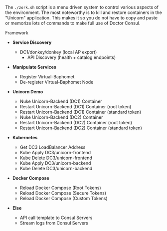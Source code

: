 The `./zork.sh` script is a menu driven system to control various aspects of the environment. The most noteworthy is to kill and restore containers in the "Unicorn" application. This makes it so you do not have to copy and paste or memorize lots of commands to make full use of Doctor Consul.

Framework

* **Service Discovery**

  * DC1/donkey/donkey (local AP export)
    * API Discovery (health + catalog endpoints)
* **Manipulate Services**

  * Register Virtual-Baphomet
  * De-register Virtual-Baphomet Node
* **Unicorn Demo**

  * Nuke Unicorn-Backend (DC1) Container
  * Restart Unicorn-Backend (DC1) Container (root token)
  * Restart Unicorn-Backend (DC1) Container (standard token)
  * Nuke Unicorn-Backend (DC2) Container
  * Restart Unicorn-Backend (DC2) Container (root token)
  * Restart Unicorn-Backend (DC2) Container (standard token)
* **Kubernetes**

  * Get DC3 LoadBalancer Address
  * Kube Apply DC3/unicorn-frontend
  * Kube Delete DC3/unicorn-frontend
  * Kube Apply DC3/unicorn-backend
  * Kube Delete DC3/unicorn-backend
* **Docker Compose**

  * Reload Docker Compose (Root Tokens)
  * Reload Docker Compose (Secure Tokens)
  * Reload Docker Compose (Custom Tokens)
* **Else**

  * API call template to Consul Servers
  * Stream logs from Consul Servers
